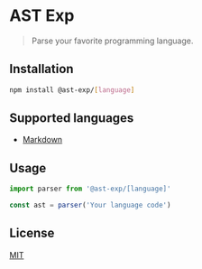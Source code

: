 # AST Exp

> Parse your favorite programming language.

## Installation

```bash
npm install @ast-exp/[language]
```

## Supported languages

- [Markdown](https://www.npmjs.com/package/@ast-exp/markdown)

## Usage

```ts
import parser from '@ast-exp/[language]'

const ast = parser('Your language code')
```

## License

[MIT](LICENSE)
